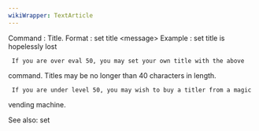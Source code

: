 ```yaml
---
wikiWrapper: TextArticle
---
```

Command : Title.
Format  : set title &lt;message&gt;
Example : set title is hopelessly lost

     If you are over eval 50, you may set your own title with the above
command.  Titles may be no longer than 40 characters in length.

     If you are under level 50, you may wish to buy a titler from a magic
vending machine.

See also: set

